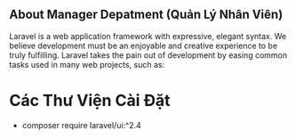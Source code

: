 ## About Manager Depatment (Quản Lý Nhân Viên)

Laravel is a web application framework with expressive, elegant syntax. We believe development must be an enjoyable and creative experience to be truly fulfilling. Laravel takes the pain out of development by easing common tasks used in many web projects, such as:

# Các Thư Viện Cài Đặt
 - composer require laravel/ui:^2.4